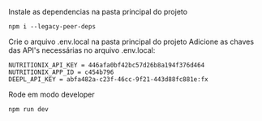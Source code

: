 Instale as dependencias na pasta principal do projeto
```
npm i --legacy-peer-deps
```
Crie o arquivo .env.local na pasta principal do projeto
Adicione as chaves das API's necessárias no arquivo .env.local:
```
NUTRITIONIX_API_KEY = 446afa0bf42bc57d26b8a194f376d464
NUTRITIONIX_APP_ID = c454b796
DEEPL_API_KEY = abfa482a-c23f-46cc-9f21-443d88fc881e:fx
```
Rode em modo developer
```
npm run dev
